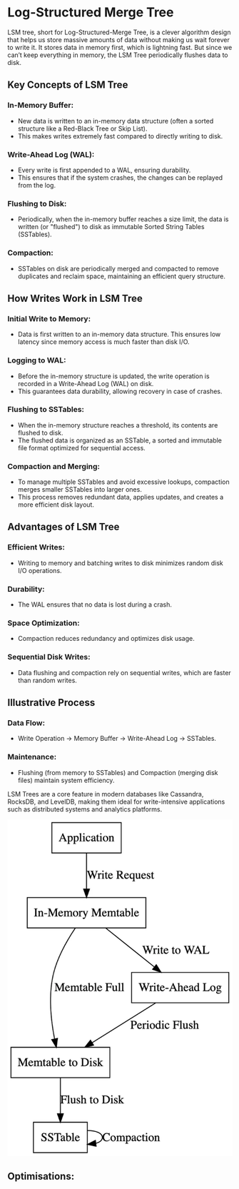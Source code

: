 # Log-Structured Merge Tree

LSM tree, short for Log-Structured-Merge Tree, is a clever algorithm design that helps us store massive amounts of data without making us wait forever to write it. It stores data in memory first, which is lightning fast. But since we can’t keep everything in memory, the LSM Tree periodically flushes data to disk.

## Key Concepts of LSM Tree

### In-Memory Buffer:
- New data is written to an in-memory data structure (often a sorted structure like a Red-Black Tree or Skip List).
- This makes writes extremely fast compared to directly writing to disk.

### Write-Ahead Log (WAL):
- Every write is first appended to a WAL, ensuring durability.
- This ensures that if the system crashes, the changes can be replayed from the log.

### Flushing to Disk:
- Periodically, when the in-memory buffer reaches a size limit, the data is written (or "flushed") to disk as immutable Sorted String Tables (SSTables).

### Compaction:
- SSTables on disk are periodically merged and compacted to remove duplicates and reclaim space, maintaining an efficient query structure.

## How Writes Work in LSM Tree

### Initial Write to Memory:
- Data is first written to an in-memory data structure. This ensures low latency since memory access is much faster than disk I/O.

### Logging to WAL:
- Before the in-memory structure is updated, the write operation is recorded in a Write-Ahead Log (WAL) on disk.
- This guarantees data durability, allowing recovery in case of crashes.

### Flushing to SSTables:
- When the in-memory structure reaches a threshold, its contents are flushed to disk.
- The flushed data is organized as an SSTable, a sorted and immutable file format optimized for sequential access.

### Compaction and Merging:
- To manage multiple SSTables and avoid excessive lookups, compaction merges smaller SSTables into larger ones.
- This process removes redundant data, applies updates, and creates a more efficient disk layout.

## Advantages of LSM Tree

### Efficient Writes:
- Writing to memory and batching writes to disk minimizes random disk I/O operations.

### Durability:
- The WAL ensures that no data is lost during a crash.

### Space Optimization:
- Compaction reduces redundancy and optimizes disk usage.

### Sequential Disk Writes:
- Data flushing and compaction rely on sequential writes, which are faster than random writes.

## Illustrative Process

### Data Flow:
- Write Operation → Memory Buffer → Write-Ahead Log → SSTables.

### Maintenance:
- Flushing (from memory to SSTables) and Compaction (merging disk files) maintain system efficiency.

LSM Trees are a core feature in modern databases like Cassandra, RocksDB, and LevelDB, making them ideal for write-intensive applications such as distributed systems and analytics platforms.

![Alt text](image.png)

## Optimisations: